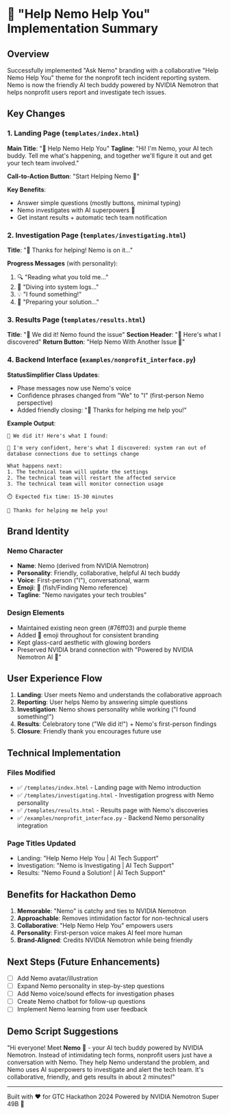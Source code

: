 # 🐠 "Help Nemo Help You" Implementation Summary

## Overview
Successfully implemented "Ask Nemo" branding with a collaborative "Help Nemo Help You" theme for the nonprofit tech incident reporting system. Nemo is now the friendly AI tech buddy powered by NVIDIA Nemotron that helps nonprofit users report and investigate tech issues.

## Key Changes

### 1. Landing Page (`templates/index.html`)
**Main Title**: "🐠 Help Nemo Help You"
**Tagline**: "Hi! I'm Nemo, your AI tech buddy. Tell me what's happening, and together we'll figure it out and get your tech team involved."

**Call-to-Action Button**: "Start Helping Nemo 🐠"

**Key Benefits**:
- Answer simple questions (mostly buttons, minimal typing)
- Nemo investigates with AI superpowers 🤖
- Get instant results + automatic tech team notification

### 2. Investigation Page (`templates/investigating.html`)
**Title**: "🐠 Thanks for helping! Nemo is on it..."

**Progress Messages** (with personality):
1. 🔍 "Reading what you told me..."
2. 🔎 "Diving into system logs..."
3. 💡 "I found something!"
4. 🐠 "Preparing your solution..."

### 3. Results Page (`templates/results.html`)
**Title**: "🐠 We did it! Nemo found the issue"
**Section Header**: "🐠 Here's what I discovered"
**Return Button**: "Help Nemo With Another Issue 🐠"

### 4. Backend Interface (`examples/nonprofit_interface.py`)

**StatusSimplifier Class Updates**:
- Phase messages now use Nemo's voice
- Confidence phrases changed from "We" to "I" (first-person Nemo perspective)
- Added friendly closing: "💚 Thanks for helping me help you!"

**Example Output**:
```
🐠 We did it! Here's what I found:

🐠 I'm very confident, here's what I discovered: system ran out of database connections due to settings change

What happens next:
1. The technical team will update the settings
2. The technical team will restart the affected service
3. The technical team will monitor connection usage

⏱️ Expected fix time: 15-30 minutes

💚 Thanks for helping me help you!
```

## Brand Identity

### Nemo Character
- **Name**: Nemo (derived from NVIDIA Nemotron)
- **Personality**: Friendly, collaborative, helpful AI tech buddy
- **Voice**: First-person ("I"), conversational, warm
- **Emoji**: 🐠 (fish/Finding Nemo reference)
- **Tagline**: "Nemo navigates your tech troubles"

### Design Elements
- Maintained existing neon green (#76ff03) and purple theme
- Added 🐠 emoji throughout for consistent branding
- Kept glass-card aesthetic with glowing borders
- Preserved NVIDIA brand connection with "Powered by NVIDIA Nemotron AI 🤖"

## User Experience Flow

1. **Landing**: User meets Nemo and understands the collaborative approach
2. **Reporting**: User helps Nemo by answering simple questions
3. **Investigation**: Nemo shows personality while working ("I found something!")
4. **Results**: Celebratory tone ("We did it!") + Nemo's first-person findings
5. **Closure**: Friendly thank you encourages future use

## Technical Implementation

### Files Modified
- ✅ `/templates/index.html` - Landing page with Nemo introduction
- ✅ `/templates/investigating.html` - Investigation progress with Nemo personality
- ✅ `/templates/results.html` - Results page with Nemo's discoveries
- ✅ `/examples/nonprofit_interface.py` - Backend Nemo personality integration

### Page Titles Updated
- Landing: "Help Nemo Help You | AI Tech Support"
- Investigation: "Nemo is Investigating | AI Tech Support"
- Results: "Nemo Found a Solution! | AI Tech Support"

## Benefits for Hackathon Demo

1. **Memorable**: "Nemo" is catchy and ties to NVIDIA Nemotron
2. **Approachable**: Removes intimidation factor for non-technical users
3. **Collaborative**: "Help Nemo Help You" empowers users
4. **Personality**: First-person voice makes AI feel more human
5. **Brand-Aligned**: Credits NVIDIA Nemotron while being friendly

## Next Steps (Future Enhancements)

- [ ] Add Nemo avatar/illustration
- [ ] Expand Nemo personality in step-by-step questions
- [ ] Add Nemo voice/sound effects for investigation phases
- [ ] Create Nemo chatbot for follow-up questions
- [ ] Implement Nemo learning from user feedback

## Demo Script Suggestions

"Hi everyone! Meet **Nemo** 🐠 - your AI tech buddy powered by NVIDIA Nemotron. Instead of intimidating tech forms, nonprofit users just have a conversation with Nemo. They help Nemo understand the problem, and Nemo uses AI superpowers to investigate and alert the tech team. It's collaborative, friendly, and gets results in about 2 minutes!"

---

Built with ❤️ for GTC Hackathon 2024
Powered by NVIDIA Nemotron Super 49B 🤖

